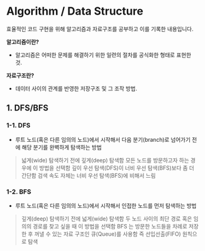 # Algorithm / Data Structure
효율적인 코드 구현을 위해 알고리즘과 자료구조를 공부하고 이를 기록한 내용입니다.

**알고리즘이란?**
- 알고리즘은 어떠한 문제를 해결하기 위한 일련의 절차를 공식화한 형태로 표현한 것. 

**자료구조란?**
-  데이터 사이의 관계를 반영한 저장구조 및 그 조작 방법.

## 1. DFS/BFS

### 1-1. DFS
- 루트 노드(혹은 다른 임의의 노드)에서 시작해서 다음 분기(branch)로 넘어가기 전에 해당 분기를 완벽하게 탐색하는 방법
> 넓게(wide) 탐색하기 전에 깊게(deep) 탐색함 
> 모든 노드를 방문하고자 하는 경우에 이 방법을 선택함
> 깊이 우선 탐색(DFS)이 너비 우선 탐색(BFS)보다 좀 더 간단함
> 검색 속도 자체는 너비 우선 탐색(BFS)에 비해서 느림

### 1-2. BFS
- 루트 노드(혹은 다른 임의의 노드)에서 시작해서 인접한 노드를 먼저 탐색하는 방법
> 깊게(deep) 탐색하기 전에 넓게(wide) 탐색함
> 두 노드 사이의 최단 경로 혹은 임의의 경로를 찾고 싶을 때 이 방법을 선택함
> BFS 는 방문한 노드들을 차례로 저장한 후 꺼낼 수 있는 자료 구조인 큐(Queue)를 사용함
> 즉 선입선출(FIFO) 원칙으로 탐색
